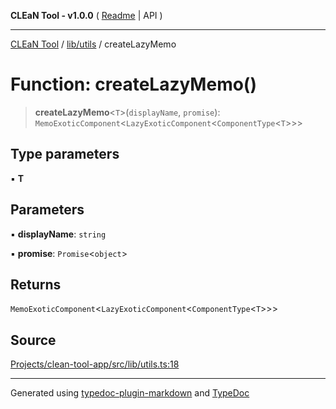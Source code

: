 **CLEaN Tool - v1.0.0** ( [Readme](../../../README.md) \| API )

***

[CLEaN Tool](../../../modules.md) / [lib/utils](../README.md) / createLazyMemo

# Function: createLazyMemo()

> **createLazyMemo**\<`T`\>(`displayName`, `promise`): `MemoExoticComponent`\<`LazyExoticComponent`\<`ComponentType`\<`T`\>\>\>

## Type parameters

▪ **T**

## Parameters

▪ **displayName**: `string`

▪ **promise**: `Promise`\<`object`\>

## Returns

`MemoExoticComponent`\<`LazyExoticComponent`\<`ComponentType`\<`T`\>\>\>

## Source

[Projects/clean-tool-app/src/lib/utils.ts:18](https://github.com/yuckyh/clean-tool-app/)

***

Generated using [typedoc-plugin-markdown](https://www.npmjs.com/package/typedoc-plugin-markdown) and [TypeDoc](https://typedoc.org/)
